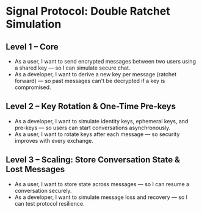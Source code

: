 # Signal Protocol: Double Ratchet Simulation

## Level 1 – Core
- As a user, I want to send encrypted messages between two users using a shared key — so I can simulate secure chat.
- As a developer, I want to derive a new key per message (ratchet forward) — so past messages can't be decrypted if a key is compromised.

## Level 2 – Key Rotation & One-Time Pre-keys
- As a developer, I want to simulate identity keys, ephemeral keys, and pre-keys — so users can start conversations asynchronously.
- As a user, I want to rotate keys after each message — so security improves with every exchange.

## Level 3 – Scaling: Store Conversation State & Lost Messages
- As a user, I want to store state across messages — so I can resume a conversation securely.
- As a developer, I want to simulate message loss and recovery — so I can test protocol resilience.
